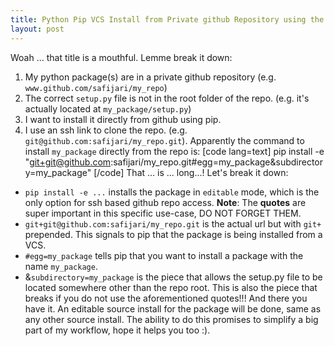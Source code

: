 ```yaml
---
title: Python Pip VCS Install from Private github Repository using the Subdirectory Argument
layout: post
---
```


Woah ... that title is a mouthful. Lemme break it down: 

  1. My python package(s) are in a private github repository (e.g. `www.github.com/safijari/my_repo`)
  2. The correct `setup.py` file is not in the root folder of the repo. (e.g. it's actually located at `my_package/setup.py`)
  3. I want to install it directly from github using pip.
  4. I use an ssh link to clone the repo. (e.g. `git@github.com:safijari/my_repo.git`).
Apparently the command to install `my_package` directly from the repo is: [code lang=text] pip install -e "git+git@github.com:safijari/my_repo.git#egg=my_package&subdirectory=my_package" [/code] That ... is ... long...! Let's break it down: 

  * `pip install -e ...` installs the package in `editable` mode, which is the only option for ssh based github repo access. **Note**: The **quotes** are super important in this specific use-case, DO NOT FORGET THEM.
  * `git+git@github.com:safijari/my_repo.git` is the actual url but with `git+` prepended. This signals to pip that the package is being installed from a VCS.
  * `#egg=my_package` tells pip that you want to install a package with the name `my_package`.
  * &`subdirectory=my_package` is the piece that allows the setup.py file to be located somewhere other than the repo root. This is also the piece that breaks if you do not use the aforementioned quotes!!!
And there you have it. An editable source install for the package will be done, same as any other source install. The ability to do this promises to simplify a big part of my workflow, hope it helps you too :).
